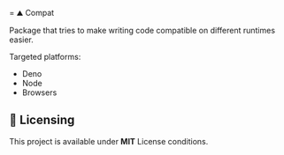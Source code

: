 = ⛰️ Compat

Package that tries to make writing code compatible on different runtimes easier.

Targeted platforms:

- Deno
- Node
- Browsers

## 📝 Licensing

This project is available under **MIT** License conditions.
